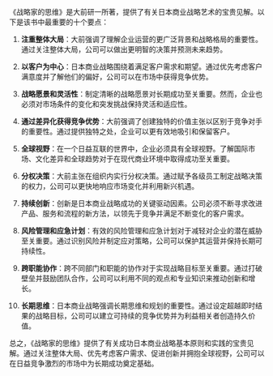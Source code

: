 《战略家的思维》是大前研一所著，提供了有关日本商业战略艺术的宝贵见解。以下是该书中最重要的十个要点：

1. **注重整体大局**：大前强调了理解企业运营的更广泛背景和战略格局的重要性。通过关注整体大局，公司可以做出更明智的决策并预测未来趋势。

2. **以客户为中心**：日本商业战略围绕着满足客户需求和期望。通过优先考虑客户满意度并了解他们的偏好，公司可以在市场中获得竞争优势。

3. **战略愿景和灵活性**：制定清晰的战略愿景对长期成功至关重要。然而，企业也必须对市场条件的变化和突发挑战保持灵活和适应性。

4. **通过差异化获得竞争优势**：大前强调了创建独特的价值主张以区别于竞争对手的重要性。通过提供独特之处，企业可以更有效地吸引和保留客户。

5. **全球视野**：在一个日益互联的世界中，企业必须具有全球视野。了解国际市场、文化差异和全球趋势对于在现代商业环境中取得成功至关重要。

6. **分权决策**：大前主张在组织内实行分权决策。通过赋予各级员工制定战略决策的权力，公司可以更快地响应市场变化并利用新兴机遇。

7. **持续创新**：创新是日本商业战略成功的关键驱动因素。公司必须不断寻求改进产品、服务和流程的新方法，以领先于竞争并满足不断变化的客户需求。

8. **风险管理和应急计划**：有效的风险管理和应急计划对于减轻对企业的潜在威胁至关重要。通过识别风险并制定应对策略，公司可以保护其运营并保持长期可持续性。

9. **跨职能协作**：跨不同部门和职能的协作对于实现战略目标至关重要。通过打破壁垒并鼓励团队合作，公司可以利用不同的观点和专业知识来推动创新和增长。

10. **长期思维**：日本商业战略强调长期思维和规划的重要性。通过设定超越即时结果的战略目标，公司可以建立可持续的竞争优势并为利益相关者创造持久价值。

总之，《战略家的思维》提供了有关成功日本商业战略基本原则和实践的宝贵见解。通过关注整体大局、优先考虑客户需求、促进创新并拥抱全球视野，公司可以在日益竞争激烈的市场中为长期成功奠定基础。